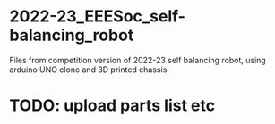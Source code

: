 # 2022-23_EEESoc_self-balancing_robot
Files from competition version of 2022-23 self balancing robot, using arduino UNO clone and 3D printed chassis.

# TODO: upload parts list etc
